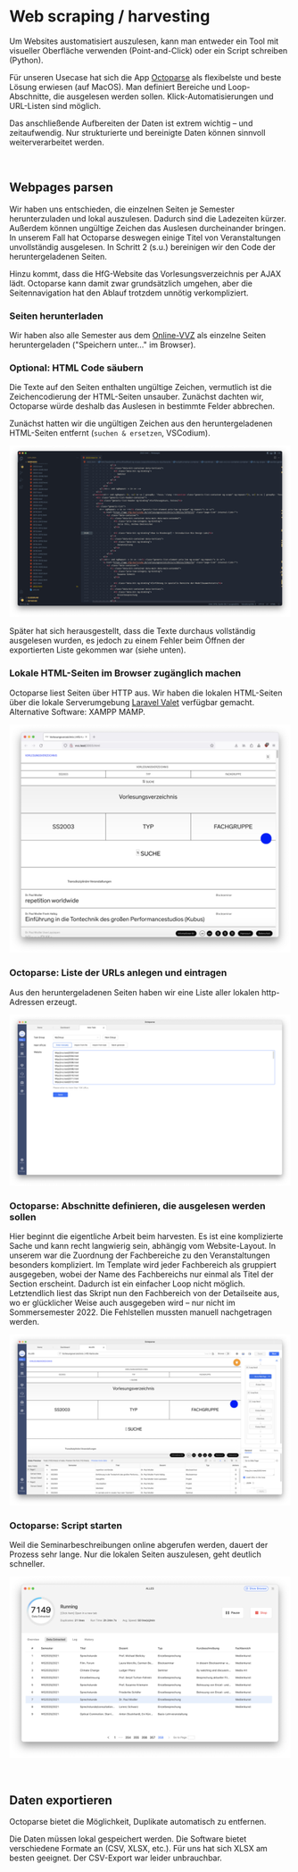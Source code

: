 # Web scraping / harvesting
Um Websites austomatisiert auszulesen, kann man entweder ein Tool mit visueller Oberfläche verwenden (Point-and-Click) oder ein Script schreiben (Python).

Für unseren Usecase hat sich die App [Octoparse](https://www.octoparse.com/) als flexibelste und beste Lösung erwiesen (auf MacOS). Man definiert Bereiche und Loop-Abschnitte, die ausgelesen werden sollen. Klick-Automatisierungen und URL-Listen sind möglich.

Das anschließende Aufbereiten der Daten ist extrem wichtig – und zeitaufwendig. Nur strukturierte und bereinigte Daten können sinnvoll weiterverarbeitet werden.

&nbsp;

## Webpages parsen

Wir haben uns entschieden, die einzelnen Seiten je Semester herunterzuladen und lokal auszulesen. Dadurch sind die Ladezeiten kürzer. Außerdem können ungültige Zeichen das Auslesen durcheinander bringen. In unserem Fall hat Octoparse deswegen einige Titel von Veranstaltungen unvollständig ausgelesen. In Schritt 2 (s.u.) bereinigen wir den Code der heruntergeladenen Seiten. 

Hinzu kommt, dass die HfG-Website das Vorlesungsverzeichnis per AJAX lädt. Octoparse kann damit zwar grundsätzlich umgehen, aber die Seitennavigation hat den Ablauf trotzdem unnötig verkompliziert.

### Seiten herunterladen 

Wir haben also alle Semester aus dem [Online-VVZ](https://www.hfg-karlsruhe.de/vorlesungsverzeichnis/) als einzelne Seiten heruntergeladen ("Speichern unter..." im Browser).

### Optional: HTML Code säubern

Die Texte auf den Seiten enthalten ungültige Zeichen, vermutlich ist die Zeichencodierung der HTML-Seiten unsauber. Zunächst dachten wir, Octoparse würde deshalb das Auslesen in bestimmte Felder abbrechen.  

Zunächst hatten wir die ungültigen Zeichen aus den heruntergeladenen HTML-Seiten entfernt (`suchen & ersetzen`, VSCodium). 

![](img/vscodium.jpg)

Später hat sich herausgestellt, dass die Texte durchaus vollständig ausgelesen wurden, es jedoch zu einem Fehler beim Öffnen der exportierten Liste gekommen war (siehe unten).

### Lokale HTML-Seiten im Browser zugänglich machen

Octoparse liest Seiten über HTTP aus. Wir haben die lokalen HTML-Seiten über die lokale Serverumgebung [Laravel Valet](https://laravel.com/docs/9.x/valet) verfügbar gemacht. Alternative Software: XAMPP MAMP.

![](img/vvz-lokal.jpg)

### Octoparse: Liste der URLs anlegen und eintragen

Aus den heruntergeladenen Seiten haben wir eine Liste aller lokalen http-Adressen erzeugt.

![](img/octoparse-urls.jpg)

### Octoparse: Abschnitte definieren, die ausgelesen werden sollen

Hier beginnt die eigentliche Arbeit beim harvesten. Es ist eine komplizierte Sache und kann recht langwierig sein, abhängig vom Website-Layout. In unserem war die Zuordnung der Fachbereiche zu den Veranstaltungen besonders kompliziert. Im Template wird jeder Fachbereich als gruppiert ausgegeben, wobei der Name des Fachbereichs nur einmal als Titel der Section erscheint. Dadurch ist ein einfacher Loop nicht möglich. Letztendlich liest das Skript nun den Fachbereich von der Detailseite aus, wo er glücklicher Weise auch ausgegeben wird – nur nicht im Sommersemester 2022. Die Fehlstellen mussten manuell nachgetragen werden.

![](img/octoparse-task.jpg)


### Octoparse: Script starten

Weil die Seminarbeschreibungen online abgerufen werden, dauert der Prozess sehr lange. Nur die lokalen Seiten auszulesen, geht deutlich schneller.

![](img/octoparse-running.jpg)

&nbsp;

## Daten exportieren

Octoparse bietet die Möglichkeit, Duplikate automatisch zu entfernen.  

Die Daten müssen lokal gespeichert werden. Die Software bietet verschiedene Formate an (CSV, XLSX, etc.). Für uns hat sich XLSX am besten geeignet. Der CSV-Export war leider unbrauchbar.
